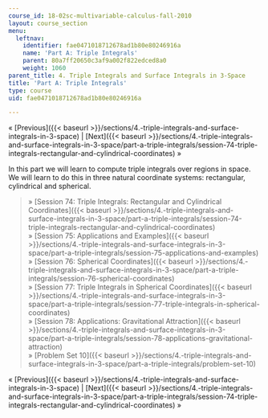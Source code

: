 ```yaml
---
course_id: 18-02sc-multivariable-calculus-fall-2010
layout: course_section
menu:
  leftnav:
    identifier: fae0471018712678ad1b80e80246916a
    name: 'Part A: Triple Integrals'
    parent: 80a7ff20650c3af9a002f822edced8a0
    weight: 1060
parent_title: 4. Triple Integrals and Surface Integrals in 3-Space
title: 'Part A: Triple Integrals'
type: course
uid: fae0471018712678ad1b80e80246916a

---
```


« [Previous]({{< baseurl >}}/sections/4.-triple-integrals-and-surface-integrals-in-3-space) | [Next]({{< baseurl >}}/sections/4.-triple-integrals-and-surface-integrals-in-3-space/part-a-triple-integrals/session-74-triple-integrals-rectangular-and-cylindrical-coordinates) »

In this part we will learn to compute triple integrals over regions in space. We will learn to do this in three natural coordinate systems: rectangular, cylindrical and spherical.

> » [Session 74: Triple Integrals: Rectangular and Cylindrical Coordinates]({{< baseurl >}}/sections/4.-triple-integrals-and-surface-integrals-in-3-space/part-a-triple-integrals/session-74-triple-integrals-rectangular-and-cylindrical-coordinates)  
> » [Session 75: Applications and Examples]({{< baseurl >}}/sections/4.-triple-integrals-and-surface-integrals-in-3-space/part-a-triple-integrals/session-75-applications-and-examples)  
> » [Session 76: Spherical Coordinates]({{< baseurl >}}/sections/4.-triple-integrals-and-surface-integrals-in-3-space/part-a-triple-integrals/session-76-spherical-coordinates)  
> » [Session 77: Triple Integrals in Spherical Coordinates]({{< baseurl >}}/sections/4.-triple-integrals-and-surface-integrals-in-3-space/part-a-triple-integrals/session-77-triple-integrals-in-spherical-coordinates)  
> » [Session 78: Applications: Gravitational Attraction]({{< baseurl >}}/sections/4.-triple-integrals-and-surface-integrals-in-3-space/part-a-triple-integrals/session-78-applications-gravitational-attraction)  
> » [Problem Set 10]({{< baseurl >}}/sections/4.-triple-integrals-and-surface-integrals-in-3-space/part-a-triple-integrals/problem-set-10)

« [Previous]({{< baseurl >}}/sections/4.-triple-integrals-and-surface-integrals-in-3-space) | [Next]({{< baseurl >}}/sections/4.-triple-integrals-and-surface-integrals-in-3-space/part-a-triple-integrals/session-74-triple-integrals-rectangular-and-cylindrical-coordinates) »